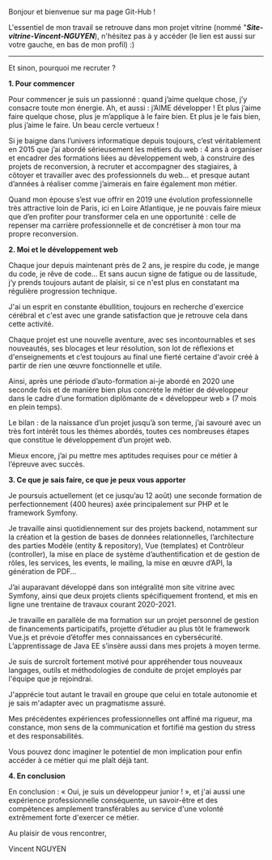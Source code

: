 Bonjour et bienvenue sur ma page Git-Hub !

L'essentiel de mon travail se retrouve dans mon projet vitrine (nommé "***Site-vitrine-Vincent-NGUYEN***), n'hésitez pas à y accéder (le lien est aussi sur votre gauche, en bas de mon profil) :)

***

Et sinon, pourquoi me recruter ?

**1.	Pour commencer**

Pour commencer je suis un passionné : quand j’aime quelque chose, j’y consacre toute mon énergie. Ah, et aussi : j’AIME développer ! Et plus j’aime faire quelque chose, plus je m’applique à le faire bien. Et plus je le fais bien, plus j’aime le faire.  Un beau cercle vertueux !

Si je baigne dans l’univers informatique depuis toujours, c’est véritablement en 2015 que j’ai abordé sérieusement les métiers du web : 4 ans à organiser et encadrer des formations liées au développement web, à construire des projets de reconversion, à recruter et accompagner des stagiaires, à côtoyer et travailler avec des professionnels du web… et presque autant d’années à réaliser comme j’aimerais en faire également mon métier.

Quand mon épouse s’est vue offrir en 2019 une évolution professionnelle très attractive loin de Paris, ici en Loire Atlantique, je ne pouvais faire mieux que d’en profiter pour transformer cela en une opportunité : celle de repenser ma carrière professionnelle et de concrétiser à mon tour ma propre reconversion.

**2.	Moi et le développement web**

Chaque jour depuis maintenant près de 2 ans, je respire du code, je mange du code, je rêve de code... Et sans aucun signe de fatigue ou de lassitude, j‘y prends toujours autant de plaisir, si ce n'est plus en constatant ma régulière progression technique.

J'ai un esprit en constante ébullition, toujours en recherche d'exercice cérébral et c'est avec une grande satisfaction que je retrouve cela dans cette activité. 

Chaque projet est une nouvelle aventure, avec ses incontournables et ses nouveautés, ses blocages et leur résolution, son lot de réflexions et d'enseignements et c’est toujours au final une fierté certaine d'avoir créé à partir de rien une œuvre fonctionnelle et utile.

Ainsi, après une période d’auto-formation ai-je abordé en 2020 une seconde fois et de manière bien plus concrète le métier de développeur dans le cadre d’une formation diplômante de « développeur web » (7 mois en plein temps).

Le bilan : de la naissance d’un projet jusqu’à son terme, j’ai savouré avec un très fort intérêt tous les thèmes abordés, toutes ces nombreuses étapes que constitue le développement d’un projet web.

Mieux encore, j’ai pu mettre mes aptitudes requises pour ce métier à l’épreuve avec succès.

**3.	Ce que je sais faire, ce que je peux vous apporter**

Je poursuis actuellement (et ce jusqu’au 12 août) une seconde formation de perfectionnement (400 heures) axée principalement sur PHP et le framework Symfony. 

Je travaille ainsi quotidiennement sur des projets backend, notamment sur la création et la gestion de bases de données relationnelles, l’architecture des parties Modèle (entity & repository), Vue (templates) et Contrôleur (controller), la mise en place de système d’authentification et de gestion de rôles, les services, les events, le mailing, la mise en œuvre d’API, la génération de PDF…

J’ai auparavant développé dans son intégralité mon site vitrine avec Symfony, ainsi que deux projets clients spécifiquement frontend, et mis en ligne une trentaine de travaux courant 2020-2021.

Je travaille en parallèle de ma formation sur un projet personnel de gestion de financements participatifs, projette d’étudier au plus tôt le framework Vue.js et prévoie d’étoffer mes connaissances en cybersécurité. L’apprentissage de Java EE s’insère aussi dans mes projets à moyen terme. 

Je suis de surcroît fortement motivé pour appréhender tous nouveaux langages, outils et méthodologies de conduite de projet employés par l'équipe que je rejoindrai.

J'apprécie tout autant le travail en groupe que celui en totale autonomie et je sais m'adapter avec un pragmatisme assuré.

Mes précédentes expériences professionnelles ont affiné ma rigueur, ma constance, mon sens de la communication et fortifié ma gestion du stress et des responsabilités. 

Vous pouvez donc imaginer le potentiel de mon implication pour enfin accéder à ce métier qui me plaît déjà tant.

**4.	En conclusion**

En conclusion : « Oui, je suis un développeur junior ! », et j'ai aussi une expérience professionnelle conséquente, un savoir-être et des compétences amplement transférables au service d'une volonté extrêmement forte d'exercer ce métier.

Au plaisir de vous rencontrer,

Vincent NGUYEN


